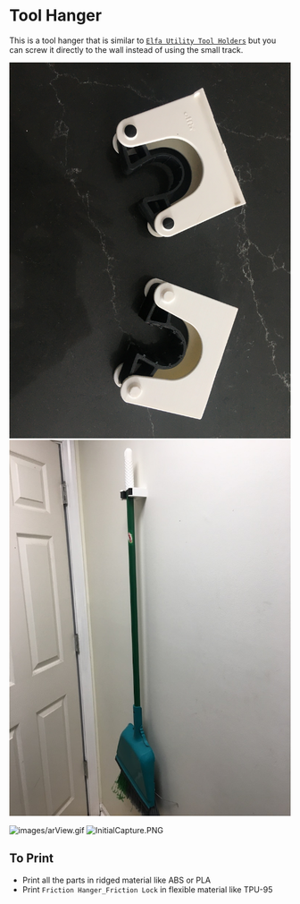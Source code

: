 # Tool Hanger

This is a tool hanger that is similar to [`Elfa Utility Tool Holders`](https://elfa.com/en/assortment/laundry-and-cleaning/toolholder) but you can screw it directly to the wall instead of using the small track.


![side by side](images/sideBySide.JPG)
![broom](images/broom.JPG)

![images/arView.gif](images/arView.gif)
![InitialCapture.PNG](images/InitialCapture.PNG)


## To Print

* Print all the parts in ridged material like ABS or PLA
* Print `Friction Hanger_Friction Lock` in flexible material like TPU-95